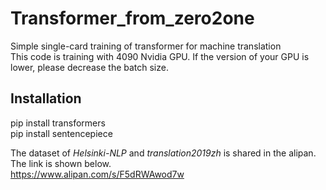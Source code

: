 # Transformer_from_zero2one
Simple single-card training of transformer for machine translation <br>
This code is training with 4090 Nvidia GPU. If the version of your GPU is lower, please decrease the batch size.

## Installation 
pip install transformers <br>
pip install sentencepiece <br>

The dataset of *Helsinki-NLP* and *translation2019zh* is shared in the alipan. The link is shown below.<br>
<https://www.alipan.com/s/F5dRWAwod7w>
